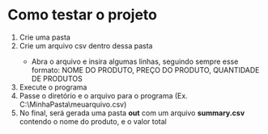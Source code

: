 <h1>Como testar o projeto</h1>

<ol type="number">
  <li>Crie uma pasta</li>
  <li>Crie um arquivo csv dentro dessa pasta</li>
    <ul>
        <li>Abra o arquivo e insira algumas linhas, seguindo sempre esse formato: NOME DO PRODUTO, PREÇO DO PRODUTO, QUANTIDADE DE PRODUTOS</li>
    </ul>
  <li>Execute o programa</li>
  <li>Passe o diretório e o arquivo para o programa (Ex. C:\MinhaPasta\meuarquivo.csv)</li>
  <li>No final, será gerada uma pasta <b>out</b> com um arquivo <b>summary.csv</b> contendo o nome do produto, e o valor total</li>
</ol>
